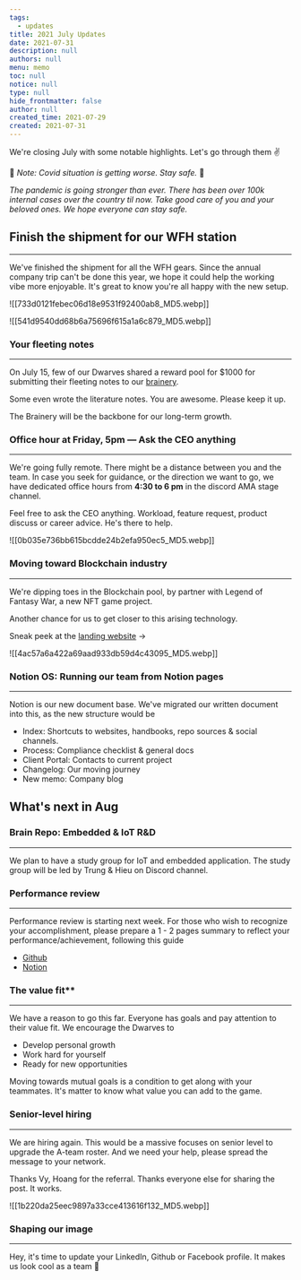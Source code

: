 ```yaml
---
tags: 
  - updates
title: 2021 July Updates
date: 2021-07-31
description: null
authors: null
menu: memo
toc: null
notice: null
type: null
hide_frontmatter: false
author: null
created_time: 2021-07-29
created: 2021-07-31
---
```


We're closing July with some notable highlights. Let's go through them ✌️

🚨 *Note: Covid situation is getting worse. Stay safe.* 🦠

*The pandemic is going stronger than ever. There has been over 100k internal cases over the country til now. Take good care of you and your beloved ones. We hope everyone can stay safe.*

## Finish the shipment for our WFH station

---

We've finished the shipment for all the WFH gears. Since the annual company trip can't be done this year, we hope it could help the working vibe more enjoyable. It's great to know you're all happy with the new setup.

<!-- column_list 26424a54-7fcc-43dd-8399-9c9e0bc5b319 -->

<!-- column 18beac08-4c7f-4b75-9e0f-93e89ac74aaf -->

![[733d0121febec06d18e9531f92400ab8_MD5.webp]]

<!-- column 8f3c7d97-a82b-45b7-ad40-5649485f3982 -->

![[541d9540dd68b6a75696f615a1a6c879_MD5.webp]]

### Your fleeting notes

---

On July 15, few of our Dwarves shared a reward pool for $1000 for submitting their fleeting notes to our [brainery](https://brain.d.foundation/). 

Some even wrote the literature notes. You are awesome. Please keep it up.

The Brainery will be the backbone for our long-term growth.


### Office hour at Friday, 5pm — Ask the CEO anything

---

<!-- column_list f3e81183-4d02-412a-92eb-45fae4f5721b -->

<!-- column cbc7f8e4-fdc3-41bb-9a8f-8ddc04dd2a66 -->

We're going fully remote. There might be a distance between you and the team. In case you seek for guidance, or the direction we want to go, we have dedicated office hours from **4:30 to 6 pm** in the discord AMA stage channel.

Feel free to ask the CEO anything. Workload, feature request, product discuss or career advice. He's there to help. 

<!-- column daea2df8-0e8a-4ed4-95a8-745776e817ea -->

![[0b035e736bb615bcdde24b2efa950ec5_MD5.webp]]


### Moving toward Blockchain industry

---

<!-- column_list 610eb106-ef35-4ec3-8c27-a61057f8a4dd -->

<!-- column 1bb00110-4546-491d-82e0-8cc52fa90968 -->

We're dipping toes in the Blockchain pool, by partner with Legend of Fantasy War, a new NFT game project. 

Another chance for us to get closer to this arising technology.

Sneak peek at the [landing website](http://legendfantasywar.com/) → 

<!-- column 56aabae4-c1a2-4d6d-b1db-19bbd5e740e9 -->

![[4ac57a6a422a69aad933db59d4c43095_MD5.webp]]

### Notion OS: Running our team from Notion pages

---

Notion is our new document base. We've migrated our written document into this, as the new structure would be

* Index: Shortcuts to websites, handbooks, repo sources & social channels.
* Process: Compliance checklist & general docs
* Client Portal: Contacts to current project 
* Changelog: Our moving journey
* New memo: Company blog

## What's next in Aug

### **Brain Repo: Embedded & IoT R&D**

---

We plan to have a study group for IoT and embedded application. The study group will be led by Trung & Hieu on Discord channel.

<!-- column_list 4b8fcf05-7d43-4de0-814c-9c27b306ca47 -->

<!-- column 0709182e-3b4a-40a3-bc2d-da92d36b9a15 -->

### **Performance review**

---

Performance review is starting next week. For those who wish to recognize your accomplishment, please prepare a 1 - 2 pages summary to reflect your performance/achievement, following this guide

* [Github](http://github.com/dwarvesf/handbook/blob/master/making-a-career.md#performance-review)
* [Notion](/548a540a40714f11915d631fd5cec53f#434d285816e34dcaa12f4bc652eb5bed)

### The value fit**

---

We have a reason to go this far. Everyone has goals and pay attention to their value fit. We encourage the Dwarves to

* Develop personal growth 
* Work hard for yourself
* Ready for new opportunities

Moving towards mutual goals is a condition to get along with your teammates. It's matter to know what value you can add to the game. 


<!-- column e49adfb4-eb43-48fb-97b8-a95244c6316a -->

### **Senior-level hiring**

---

We are hiring again. This would be a massive focuses on senior level to upgrade the A-team roster. And we need your help, please spread the message to your network.

Thanks Vy, Hoang for the referral. Thanks everyone else for sharing the post. It works.

![[1b220da25eec9897a33cce413616f132_MD5.webp]]


### Shaping our image

---

Hey, it's time to update your LinkedIn, Github or Facebook profile. It makes us look cool as a team 🚀
